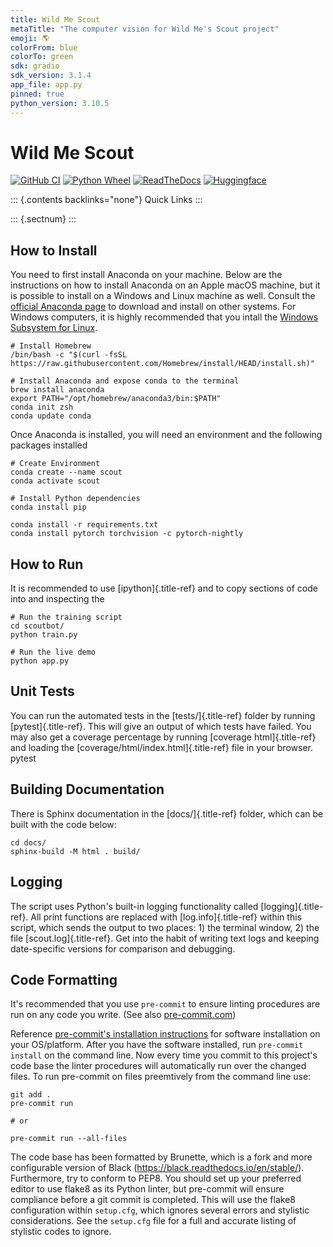 ```yaml
---
title: Wild Me Scout
metaTitle: "The computer vision for Wild Me's Scout project"
emoji: 🌎
colorFrom: blue
colorTo: green
sdk: gradio
sdk_version: 3.1.4
app_file: app.py
pinned: true
python_version: 3.10.5
---
```



Wild Me Scout
=============

[![GitHub CI](https://github.com/WildMeOrg/scoutbot/actions/workflows/testing.yml/badge.svg?branch=main)](https://github.com/WildMeOrg/scoutbot/actions/workflows/testing.yml)
[![Python Wheel](https://github.com/WildMeOrg/scoutbot/actions/workflows/python-publish.yml/badge.svg)](https://github.com/WildMeOrg/scoutbot/actions/workflows/python-publish.yml)
[![ReadTheDocs](https://readthedocs.org/projects/scoutbot/badge/?version=latest)](https://scoutbot.readthedocs.io/en/latest/?badge=latest)
[![Huggingface](https://img.shields.io/badge/HuggingFace-Running-yellow)](https://huggingface.co/spaces/WildMeOrg/scoutbot)

::: {.contents backlinks="none"}
Quick Links
:::

::: {.sectnum}
:::

How to Install
--------------

You need to first install Anaconda on your machine. Below are the
instructions on how to install Anaconda on an Apple macOS machine, but
it is possible to install on a Windows and Linux machine as well.
Consult the [official Anaconda page](https://www.anaconda.com) to
download and install on other systems. For Windows computers, it is
highly recommended that you intall the [Windows Subsystem for
Linux](https://docs.microsoft.com/en-us/windows/wsl/install).

``` {.bash}
# Install Homebrew
/bin/bash -c "$(curl -fsSL https://raw.githubusercontent.com/Homebrew/install/HEAD/install.sh)"

# Install Anaconda and expose conda to the terminal
brew install anaconda
export PATH="/opt/homebrew/anaconda3/bin:$PATH"
conda init zsh
conda update conda
```

Once Anaconda is installed, you will need an environment and the
following packages installed

``` {.bash}
# Create Environment
conda create --name scout
conda activate scout

# Install Python dependencies
conda install pip

conda install -r requirements.txt
conda install pytorch torchvision -c pytorch-nightly
```

How to Run
----------

It is recommended to use [ipython]{.title-ref} and to copy sections of code
into and inspecting the

``` {.bash}
# Run the training script
cd scoutbot/
python train.py

# Run the live demo
python app.py
```

Unit Tests
----------

You can run the automated tests in the [tests/]{.title-ref} folder by
running [pytest]{.title-ref}. This will give an output of which tests
have failed. You may also get a coverage percentage by running [coverage
html]{.title-ref} and loading the [coverage/html/index.html]{.title-ref}
file in your browser. pytest

Building Documentation
----------------------

There is Sphinx documentation in the [docs/]{.title-ref} folder, which
can be built with the code below:

``` {.bash}
cd docs/
sphinx-build -M html . build/
```

Logging
-------

The script uses Python\'s built-in logging functionality called
[logging]{.title-ref}. All print functions are replaced with
[log.info]{.title-ref} within this script, which sends the output to two
places: 1) the terminal window, 2) the file [scout.log]{.title-ref}.
Get into the habit of writing text logs and keeping date-specific
versions for comparison and debugging.

Code Formatting
---------------

It\'s recommended that you use `pre-commit` to ensure linting procedures
are run on any code you write. (See also
[pre-commit.com](https://pre-commit.com/))

Reference [pre-commit\'s installation
instructions](https://pre-commit.com/#install) for software installation
on your OS/platform. After you have the software installed, run
`pre-commit install` on the command line. Now every time you commit to
this project\'s code base the linter procedures will automatically run
over the changed files. To run pre-commit on files preemtively from the
command line use:

``` {.bash}
git add .
pre-commit run

# or

pre-commit run --all-files
```

The code base has been formatted by Brunette, which is a fork and more
configurable version of Black
(<https://black.readthedocs.io/en/stable/>). Furthermore, try to conform
to PEP8. You should set up your preferred editor to use flake8 as its
Python linter, but pre-commit will ensure compliance before a git commit
is completed. This will use the flake8 configuration within `setup.cfg`,
which ignores several errors and stylistic considerations. See the
`setup.cfg` file for a full and accurate listing of stylistic codes to
ignore.

